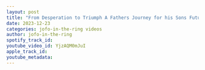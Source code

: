 ```yaml
---
layout: post
title: "From Desperation to Triumph A Fathers Journey for his Sons Future"
date: 2023-12-23
categories: jofo-in-the-ring videos
author: jofo-in-the-ring
spotify_track_id: 
youtube_video_id: YjzAQM0mJuI
apple_track_id: 
youtube_metadata: 
---
```

